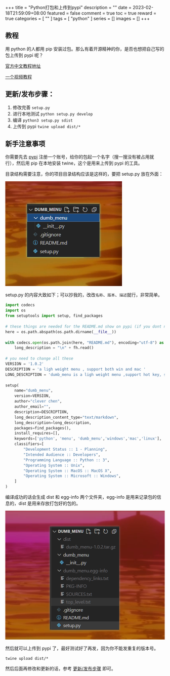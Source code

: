 +++
title = "Python打包和上传到pypi"
description = ""
date = 2023-02-18T21:59:09+08:00
featured = false
comment = true
toc = true
reward = true
categories = [
  ""
]
tags = [
  "python"
]
series = []
images = []
+++
## 教程

用 python 的人都用 pip 安装过包。那么有着开源精神的你，是否也想把自己写的包上传到 pypi 呢？

[官方中文教程地址](https://python-packaging-zh.readthedocs.io/zh_CN/latest/minimal.html#id2)

[一个视频教程](https://www.youtube.com/watch?v=tEFkHEKypLI)


## 更新/发布步骤：

1. 修改完善 `setup.py`
2. 进行本地测试 `python setup.py develop`
3. 编译 `python3 setup.py sdist`
4. 上传到 pypi `twine upload dist/*`

## 新手注意事项

你需要先去 [pypi](https://pypi.org/) 注册一个账号，给你的包起一个名字（搜一搜没有被占用就行），然后用 pip 在本地安装 twine，这个是用来上传到 pypi 的工具。

目录结构需要注意，你的项目目录结构应该是这样的，要把 setup.py 放在外面：

![目录](https://raw.githubusercontent.com/cornradio/imgs/main/20230218220613.png)

setup.py 的内容大致如下；可以抄我的，改改`名称`、`版本`、`描述`就行，非常简单。

```python
import codecs
import os
from setuptools import setup, find_packages

# these things are needed for the README.md show on pypi (if you dont need delete it)
here = os.path.abspath(os.path.dirname(__file__))

with codecs.open(os.path.join(here, "README.md"), encoding="utf-8") as fh:
    long_description = "\n" + fh.read()

# you need to change all these
VERSION = '1.0.2'
DESCRIPTION = 'a ligh weight menu , support both win and mac '
LONG_DESCRIPTION = 'dumb_menu is a ligh weight menu ,support hot key, support both win and mac'

setup(
    name="dumb_menu",
    version=VERSION,
    author="clever chen",
    author_email="",
    description=DESCRIPTION,
    long_description_content_type="text/markdown",
    long_description=long_description,
    packages=find_packages(),
    install_requires=[],
    keywords=['python', 'menu', 'dumb_menu','windows','mac','linux'],
    classifiers=[
        "Development Status :: 1 - Planning",
        "Intended Audience :: Developers",
        "Programming Language :: Python :: 3",
        "Operating System :: Unix",
        "Operating System :: MacOS :: MacOS X",
        "Operating System :: Microsoft :: Windows",
    ]
)
``` 

编译成功的话会生成 dist 和 egg-info 两个文件夹，egg-info 是用来记录包的信息的，dist 是用来存放打包好的包的。

![编译后的目录结构](https://raw.githubusercontent.com/cornradio/imgs/main/20230218222043.png)

然后就可以上传到 pypi 了，最好测试好了再发，因为你不能发重复的版本号。
```
twine upload dist/*
```

然后后面再修改和更新的话，参考 [更新/发布步骤](#更新发布步骤) 即可。